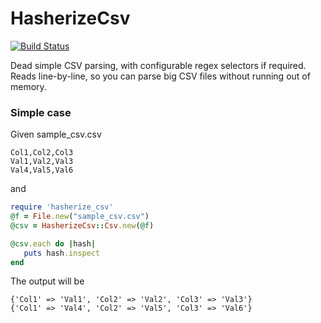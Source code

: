 # HasherizeCsv
[![Build Status](https://travis-ci.org/bbradbury/hasherize_csv.png)](https://travis-ci.org/bbradbury/hasherize_csv)

Dead simple CSV parsing, with configurable regex selectors if required. 
Reads line-by-line, so you can parse big CSV files without running out of memory.

### Simple case
Given sample_csv.csv
```csv
Col1,Col2,Col3
Val1,Val2,Val3
Val4,Val5,Val6
```

and
```ruby
require 'hasherize_csv'
@f = File.new("sample_csv.csv")
@csv = HasherizeCsv::Csv.new(@f)

@csv.each do |hash|
   puts hash.inspect
end
```

The output will be
```
{'Col1' => 'Val1', 'Col2' => 'Val2', 'Col3' => 'Val3'}
{'Col1' => 'Val4', 'Col2' => 'Val5', 'Col3' => 'Val6'}
```
